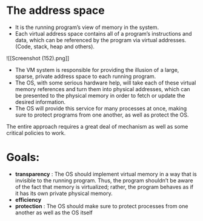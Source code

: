 # The address space

- It is the running program’s view of memory in the system.
- Each virtual address space contains all of a program’s instructions and data, which can be referenced by the program via virtual addresses. (Code, stack, heap and others).

![[Screenshot (152).png]]

- The VM system is responsible for providing the illusion of a large, sparse, private address space to each running program.
- The OS, with some serious hardware help, will take each of these virtual memory references and turn them into physical addresses, which can be presented to the physical memory in order to fetch or update the desired information. 
- The OS will provide this service for many processes at once, making sure to protect programs from one another, as well as protect the OS. 

The entire approach requires a great deal of mechanism as well as some critical policies to work.

# Goals:

- **transparency** : The OS should implement virtual memory in a way that is invisible to the running program. Thus, the program shouldn’t be aware of the fact that memory is virtualized; rather, the program behaves as if it has its own private physical memory.
- **efficiency** 
- **protection** : The OS should make sure to protect processes from one another as well as the OS itself